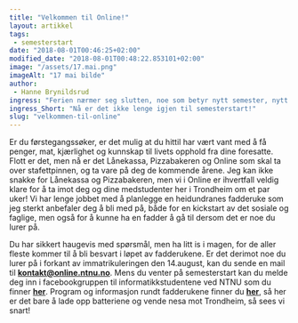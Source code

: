 ```yaml
---
title: "Velkommen til Online!"
layout: artikkel 
tags: 
 - semesterstart
date: "2018-08-01T00:46:25+02:00"
modified_date: "2018-08-01T00:48:22.853101+02:00"
image: "/assets/17.mai.png"
imageAlt: "17 mai bilde"
author:
 - Hanne Brynildsrud
ingress: "Ferien nærmer seg slutten, noe som betyr nytt semester, nytt storstipend og nye studenter! Dersom du nylig har kommet inn på bachelor i informatikk eller skal begynne på master, vil jeg gratulere deg med opptak og samtidig ønske deg velkommen til linjeforeningen vår, Online!"
ingress_Short: "Nå er det ikke lenge igjen til semesterstart!"
slug: "velkommen-til-online"
---
```

Er du førstegangssøker, er det mulig at du hittil har vært vant med å få penger, mat, kjærlighet og kunnskap til livets opphold fra dine foresatte. Flott er det, men nå er det Lånekassa, Pizzabakeren og Online som skal ta over stafettpinnen, og ta vare på deg de kommende årene. Jeg kan ikke snakke for Lånekassa og Pizzabakeren, men vi i Online er ihvertfall veldig klare for å ta imot deg og dine medstudenter her i Trondheim om et par uker! Vi har lenge jobbet med å planlegge en heidundranes fadderuke som jeg sterkt anbefaler deg å bli med på, både for en kickstart av det sosiale og faglige, men også for å kunne ha en fadder å gå til dersom det er noe du lurer på. 

Du har sikkert haugevis med spørsmål, men ha litt is i magen, for de aller fleste kommer til å bli besvart i løpet av fadderukene. Er det derimot noe du lurer på i forkant av immatrikuleringen den 14.august, kan du sende en mail til **kontakt@online.ntnu.no**. Mens du venter på semesterstart kan du melde deg inn i facebookgruppen til informatikkstudentene ved NTNU som du finner **[her](https://www.facebook.com/groups/1547182375336132/)**. Program og informasjon rundt fadderukene finner du **[her](https://online.ntnu.no/splash/)**, så her er det bare å lade opp batteriene og vende nesa mot Trondheim, så sees vi snart!